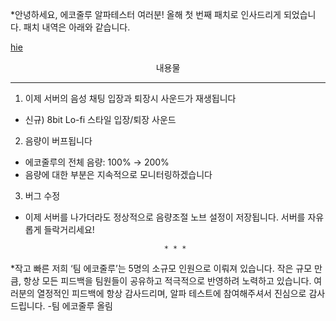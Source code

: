 *안녕하세요, 에코줄루 알파테스터 여러분! 올해 첫 번째 패치로 인사드리게 되었습니다. 패치 내역은 아래와 같습니다.


<ins>hie</ins>
<div align="center">
  내용물
</div>

* * *

1. 이제 서버의 음성 채팅 입장과 퇴장시 사운드가 재생됩니다
+ 신규) 8bit Lo-fi 스타일 입장/퇴장 사운드

2. 음량이 버프됩니다
+ 에코줄루의 전체 음량: 100% → 200%
+ 음량에 대한 부분은 지속적으로 모니터링하겠습니다

3. 버그 수정
+ 이제 서버를 나가더라도 정상적으로 음량조절 노브 설정이 저장됩니다. 서버를 자유롭게 들락거리세요!

                                     * * *

*작고 빠른 저희 ‘팀 에코줄루’는 5명의 소규모 인원으로 이뤄져 있습니다. 작은 규모 만큼, 항상 모든 피드백을 팀원들이 공유하고 적극적으로 반영하려 노력하고 있습니다. 여러분의 열정적인 피드백에 항상 감사드리며, 알파 테스트에 참여해주셔서 진심으로 감사드립니다.
-팀 에코줄루 올림
